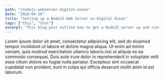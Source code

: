 ```yaml
---
path: "/nodejs-webserver-digital-ocean"
date: "2020-04-20"
title: "Setting up a NodeJS Web Server on Digital Ocean"
tags: ["this", "that"]
excerpt: "This blog post outline how to get a NodeJS server up and running on Digital Ocean"
---
```


Lorem ipsum dolor sit amet, consectetur adipiscing elit, sed do eiusmod tempor incididunt
ut labore et dolore magna aliqua. Ut enim ad minim veniam, quis nostrud exercitation ullamco
laboris nisi ut aliquip ex ea commodo consequat. Duis aute irure dolor in reprehenderit in
voluptate velit esse cillum dolore eu fugiat nulla pariatur. Excepteur sint occaecat cupidatat
non proident, sunt in culpa qui officia deserunt mollit anim id est laborum.
